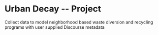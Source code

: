 Urban Decay -- Project
=========

Collect data to model neighborhood based waste diversion and recycling programs with user supplied Discourse metadata